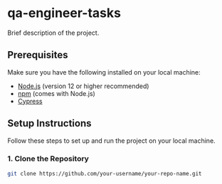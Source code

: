 # qa-engineer-tasks


Brief description of the project.

## Prerequisites

Make sure you have the following installed on your local machine:

- [Node.js](https://nodejs.org/) (version 12 or higher recommended)
- [npm](https://www.npmjs.com/get-npm) (comes with Node.js)
- [Cypress](https://www.cypress.io/)

## Setup Instructions

Follow these steps to set up and run the project on your local machine.

### 1. Clone the Repository

```bash
git clone https://github.com/your-username/your-repo-name.git
